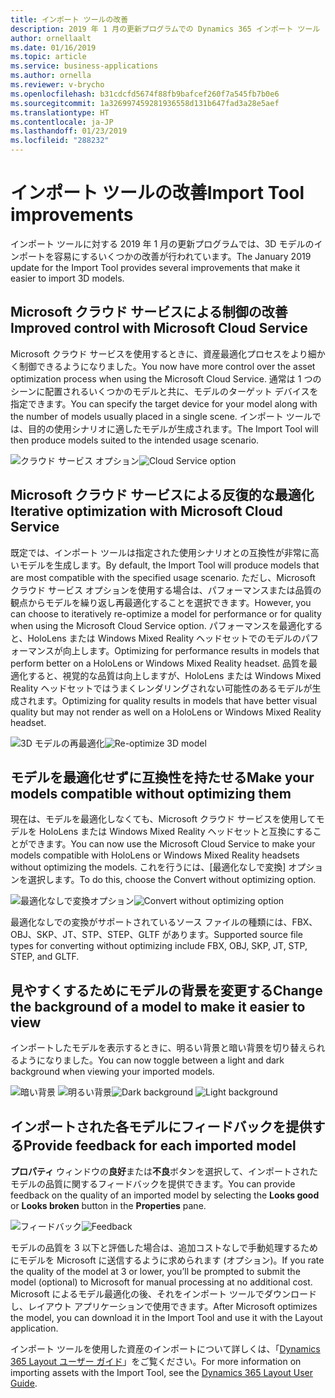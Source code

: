 ```yaml
---
title: インポート ツールの改善
description: 2019 年 1 月の更新プログラムでの Dynamics 365 インポート ツール (プレビュー) の改善。
author: ornellaalt
ms.date: 01/16/2019
ms.topic: article
ms.service: business-applications
ms.author: ornella
ms.reviewer: v-brycho
ms.openlocfilehash: b31cdcfd5674f88fb9bafcef260f7a545fb7b0e6
ms.sourcegitcommit: 1a326997459281936558d131b647fad3a28e5aef
ms.translationtype: HT
ms.contentlocale: ja-JP
ms.lasthandoff: 01/23/2019
ms.locfileid: "288232"
---
```

# <a name="import-tool-improvements"></a><span data-ttu-id="ce6c9-103">インポート ツールの改善</span><span class="sxs-lookup"><span data-stu-id="ce6c9-103">Import Tool improvements</span></span>

<span data-ttu-id="ce6c9-104">インポート ツールに対する 2019 年 1 月の更新プログラムでは、3D モデルのインポートを容易にするいくつかの改善が行われています。</span><span class="sxs-lookup"><span data-stu-id="ce6c9-104">The January 2019 update for the Import Tool provides several improvements that make it easier to import 3D models.</span></span>

## <a name="improved-control-with-microsoft-cloud-service"></a><span data-ttu-id="ce6c9-105">Microsoft クラウド サービスによる制御の改善</span><span class="sxs-lookup"><span data-stu-id="ce6c9-105">Improved control with Microsoft Cloud Service</span></span>

<span data-ttu-id="ce6c9-106">Microsoft クラウド サービスを使用するときに、資産最適化プロセスをより細かく制御できるようになりました。</span><span class="sxs-lookup"><span data-stu-id="ce6c9-106">You now have more control over the asset optimization process when using the Microsoft Cloud Service.</span></span> <span data-ttu-id="ce6c9-107">通常は 1 つのシーンに配置されるいくつかのモデルと共に、モデルのターゲット デバイスを指定できます。</span><span class="sxs-lookup"><span data-stu-id="ce6c9-107">You can specify the target device for your model along with the number of models usually placed in a single scene.</span></span> <span data-ttu-id="ce6c9-108">インポート ツールでは、目的の使用シナリオに適したモデルが生成されます。</span><span class="sxs-lookup"><span data-stu-id="ce6c9-108">The Import Tool will then produce models suited to the intended usage scenario.</span></span>

<span data-ttu-id="ce6c9-109">![クラウド サービス オプション](media/cloud-service-option.PNG "クラウド サービス オプション")</span><span class="sxs-lookup"><span data-stu-id="ce6c9-109">![Cloud Service option](media/cloud-service-option.PNG "Cloud Service option")</span></span>

## <a name="iterative-optimization-with-microsoft-cloud-service"></a><span data-ttu-id="ce6c9-110">Microsoft クラウド サービスによる反復的な最適化</span><span class="sxs-lookup"><span data-stu-id="ce6c9-110">Iterative optimization with Microsoft Cloud Service</span></span>

<span data-ttu-id="ce6c9-111">既定では、インポート ツールは指定された使用シナリオとの互換性が非常に高いモデルを生成します。</span><span class="sxs-lookup"><span data-stu-id="ce6c9-111">By default, the Import Tool will produce models that are most compatible with the specified usage scenario.</span></span> <span data-ttu-id="ce6c9-112">ただし、Microsoft クラウド サービス オプションを使用する場合は、パフォーマンスまたは品質の観点からモデルを繰り返し再最適化することを選択できます。</span><span class="sxs-lookup"><span data-stu-id="ce6c9-112">However, you can choose to iteratively re-optimize a model for performance or for quality when using the Microsoft Cloud Service option.</span></span> <span data-ttu-id="ce6c9-113">パフォーマンスを最適化すると、HoloLens または Windows Mixed Reality ヘッドセットでのモデルのパフォーマンスが向上します。</span><span class="sxs-lookup"><span data-stu-id="ce6c9-113">Optimizing for performance results in models that perform better on a HoloLens or Windows Mixed Reality headset.</span></span> <span data-ttu-id="ce6c9-114">品質を最適化すると、視覚的な品質は向上しますが、HoloLens または Windows Mixed Reality ヘッドセットではうまくレンダリングされない可能性のあるモデルが生成されます。</span><span class="sxs-lookup"><span data-stu-id="ce6c9-114">Optimizing for quality results in models that have better visual quality but may not render as well on a HoloLens or Windows Mixed Reality headset.</span></span>

<span data-ttu-id="ce6c9-115">![3D モデルの再最適化](media/reoptimize-slider.PNG "3D モデルの再最適化")</span><span class="sxs-lookup"><span data-stu-id="ce6c9-115">![Re-optimize 3D model](media/reoptimize-slider.PNG "Re-optimize 3D model")</span></span>

## <a name="make-your-models-compatible-without-optimizing-them"></a><span data-ttu-id="ce6c9-116">モデルを最適化せずに互換性を持たせる</span><span class="sxs-lookup"><span data-stu-id="ce6c9-116">Make your models compatible without optimizing them</span></span>

<span data-ttu-id="ce6c9-117">現在は、モデルを最適化しなくても、Microsoft クラウド サービスを使用してモデルを HoloLens または Windows Mixed Reality ヘッドセットと互換にすることができます。</span><span class="sxs-lookup"><span data-stu-id="ce6c9-117">You can now use the Microsoft Cloud Service to make your models compatible with HoloLens or Windows Mixed Reality headsets without optimizing the models.</span></span> <span data-ttu-id="ce6c9-118">これを行うには、[最適化なしで変換] オプションを選択します。</span><span class="sxs-lookup"><span data-stu-id="ce6c9-118">To do this, choose the Convert without optimizing option.</span></span> 

<span data-ttu-id="ce6c9-119">![最適化なしで変換オプション](media/convert-without-optimizing.PNG "最適化なしで変換オプション")</span><span class="sxs-lookup"><span data-stu-id="ce6c9-119">![Convert without optimizing option](media/convert-without-optimizing.PNG "Convert without optimizing option")</span></span>

<span data-ttu-id="ce6c9-120">最適化なしでの変換がサポートされているソース ファイルの種類には、FBX、OBJ、SKP、JT、STP、STEP、GLTF があります。</span><span class="sxs-lookup"><span data-stu-id="ce6c9-120">Supported source file types for converting without optimizing include FBX, OBJ, SKP, JT, STP, STEP, and GLTF.</span></span>

## <a name="change-the-background-of-a-model-to-make-it-easier-to-view"></a><span data-ttu-id="ce6c9-121">見やすくするためにモデルの背景を変更する</span><span class="sxs-lookup"><span data-stu-id="ce6c9-121">Change the background of a model to make it easier to view</span></span>

<span data-ttu-id="ce6c9-122">インポートしたモデルを表示するときに、明るい背景と暗い背景を切り替えられるようになりました。</span><span class="sxs-lookup"><span data-stu-id="ce6c9-122">You can now toggle between a light and dark background when viewing your imported models.</span></span>

<span data-ttu-id="ce6c9-123">![暗い背景](media/dark-background.PNG "暗い背景")
![明るい背景](media/light-background.PNG "明るい背景")</span><span class="sxs-lookup"><span data-stu-id="ce6c9-123">![Dark background](media/dark-background.PNG "Dark background")
![Light background](media/light-background.PNG "Light background")</span></span>

## <a name="provide-feedback-for-each-imported-model"></a><span data-ttu-id="ce6c9-124">インポートされた各モデルにフィードバックを提供する</span><span class="sxs-lookup"><span data-stu-id="ce6c9-124">Provide feedback for each imported model</span></span>

<span data-ttu-id="ce6c9-125">**プロパティ** ウィンドウの**良好**または**不良**ボタンを選択して、インポートされたモデルの品質に関するフィードバックを提供できます。</span><span class="sxs-lookup"><span data-stu-id="ce6c9-125">You can provide feedback on the quality of an imported model by selecting the **Looks good** or **Looks broken** button in the **Properties** pane.</span></span>

<span data-ttu-id="ce6c9-126">![フィードバック](media/feedback.PNG "フィードバック")</span><span class="sxs-lookup"><span data-stu-id="ce6c9-126">![Feedback](media/feedback.PNG "Feedback")</span></span>

<span data-ttu-id="ce6c9-127">モデルの品質を 3 以下と評価した場合は、追加コストなしで手動処理するためにモデルを Microsoft に送信するように求められます (オプション)。</span><span class="sxs-lookup"><span data-stu-id="ce6c9-127">If you rate the quality of the model at 3 or lower, you’ll be prompted to submit the model (optional) to Microsoft for manual processing at no additional cost.</span></span> <span data-ttu-id="ce6c9-128">Microsoft によるモデル最適化の後、それをインポート ツールでダウンロードし、レイアウト アプリケーションで使用できます。</span><span class="sxs-lookup"><span data-stu-id="ce6c9-128">After Microsoft optimizes the model, you can download it in the Import Tool and use it with the Layout application.</span></span>

<span data-ttu-id="ce6c9-129">インポート ツールを使用した資産のインポートについて詳しくは、「[Dynamics 365 Layout ユーザー ガイド](https://docs.microsoft.com/en-us/dynamics365/mixed-reality/layout/user-guide)」をご覧ください。</span><span class="sxs-lookup"><span data-stu-id="ce6c9-129">For more information on importing assets with the Import Tool, see the [Dynamics 365 Layout User Guide](https://docs.microsoft.com/en-us/dynamics365/mixed-reality/layout/user-guide).</span></span> 




